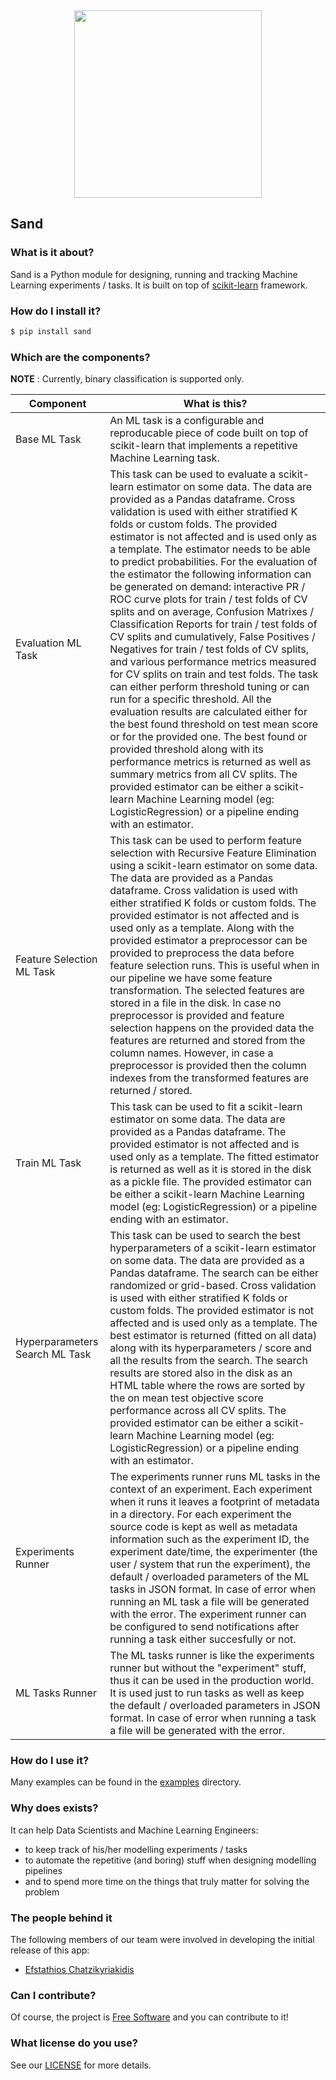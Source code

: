 <br /><p align="center"><a href="https://www.medoid.ai/" target="_blank"><img src="https://www.medoid.ai/wp-content/uploads/2020/05/medoid-ai-logo-2.png" width="300px;" /></a></p>

## Sand

### What is it about?

Sand is a Python module for designing, running and tracking Machine Learning experiments / tasks. It is built on top of [scikit-learn](https://scikit-learn.org/) framework.

### How do I install it?

```sh
$ pip install sand
```

### Which are the components?

**NOTE** : Currently, binary classification is supported only.

| Component                      | What is this?                    |
|--------------------------------|----------------------------------|
| Base ML Task | An ML task is a configurable and reproducable piece of code built on top of scikit-learn that implements a repetitive Machine Learning task. |
| Evaluation ML Task | This task can be used to evaluate a scikit-learn estimator on some data. The data are provided as a Pandas dataframe. Cross validation is used with either stratified K folds or custom folds. The provided estimator is not affected and is used only as a template. The estimator needs to be able to predict probabilities. For the evaluation of the estimator the following information can be generated on demand: interactive PR / ROC curve plots for train / test folds of CV splits and on average, Confusion Matrixes / Classification Reports for train / test folds of CV splits and cumulatively, False Positives / Negatives for train / test folds of CV splits, and various performance metrics measured for CV splits on train and test folds. The task can either perform threshold tuning or can run for a specific threshold. All the evaluation results are calculated either for the best found threshold on test mean score or for the provided one. The best found or provided threshold along with its performance metrics is returned as well as summary metrics from all CV splits. The provided estimator can be either a scikit-learn Machine Learning model (eg: LogisticRegression) or a pipeline ending with an estimator. |
| Feature Selection ML Task | This task can be used to perform feature selection with Recursive Feature Elimination using a scikit-learn estimator on some data. The data are provided as a Pandas dataframe. Cross validation is used with either stratified K folds or custom folds. The provided estimator is not affected and is used only as a template. Along with the provided estimator a preprocessor can be provided to preprocess the data before feature selection runs. This is useful when in our pipeline we have some feature transformation. The selected features are stored in a file in the disk. In case no preprocessor is provided and feature selection happens on the provided data the features are returned and stored from the column names. However, in case a preprocessor is provided then the column indexes from the transformed features are returned / stored. |
| Train ML Task | This task can be used to fit a scikit-learn estimator on some data. The data are provided as a Pandas dataframe. The provided estimator is not affected and is used only as a template. The fitted estimator is returned as well as it is stored in the disk as a pickle file. The provided estimator can be either a scikit-learn Machine Learning model (eg: LogisticRegression) or a pipeline ending with an estimator. |
| Hyperparameters Search ML Task | This task can be used to search the best hyperparameters of a scikit-learn estimator on some data. The data are provided as a Pandas dataframe. The search can be either randomized or grid-based. Cross validation is used with either stratified K folds or custom folds. The provided estimator is not affected and is used only as a template. The best estimator is returned (fitted on all data) along with its hyperparameters / score and all the results from the search. The search results are stored also in the disk as an HTML table where the rows are sorted by the on mean test objective score performance across all CV splits. The provided estimator can be either a scikit-learn Machine Learning model (eg: LogisticRegression) or a pipeline ending with an estimator. |
| Experiments Runner | The experiments runner runs ML tasks in the context of an experiment. Each experiment when it runs it leaves a footprint of metadata in a directory. For each experiment the source code is kept as well as metadata information such as the experiment ID, the experiment date/time, the experimenter (the user / system that run the experiment), the default / overloaded parameters of the ML tasks in JSON format. In case of error when running an ML task a file will be generated with the error. The experiment runner can be configured to send notifications after running a task either succesfully or not. |
| ML Tasks Runner | The ML tasks runner is like the experiments runner but without the "experiment" stuff, thus it can be used in the production world. It is used just to run tasks as well as keep the default / overloaded parameters in JSON format. In case of error when running a task a file will be generated with the error. |

### How do I use it?

Many examples can be found in the [examples](examples) directory.

### Why does exists?

It can help Data Scientists and Machine Learning Engineers:

* to keep track of his/her modelling experiments / tasks
* to automate the repetitive (and boring) stuff when designing modelling pipelines
* and to spend more time on the things that truly matter for solving the problem

### The people behind it

The following members of our team were involved in developing the initial release of this app:

* [Efstathios Chatzikyriakidis](https://github.com/echatzikyriakidis)

### Can I contribute?

Of course, the project is [Free Software](https://www.gnu.org/philosophy/free-sw.en.html) and you can contribute to it!

### What license do you use?

See our [LICENSE](LICENSE) for more details.

